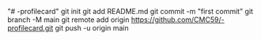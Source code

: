 "# -profilecard"  git init git add README.md git commit -m "first commit" git branch -M main git remote add origin https://github.com/CMC59/-profilecard.git git push -u origin main
